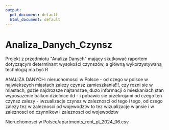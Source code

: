 ```yaml
---
output:
  pdf_document: default
  html_document: default
---
```

# Analiza_Danych_Czynsz
Projekt z przedmiotu "Analiza Danych" mający skutkować raportem dotyczącym determinant wysokości czynszów, a główną wykorzystywaną technlogią ma być R

ANALIZA DANYCH: nieruchomosci w Polsce - od czego w polsce w najwiekszych miastach zalezy czynsz zamieszkania!!!, czy rozni sie w miastach, gdzie najdrozsze najtanszae, duzo informacji o mieskaniach stan wyposazenie balkon dzielnice itd - i pobawic sie przekrojami od czego ten czynsz zalezy - iwzualizacje czynsz w zaleznosci od tego i tego, od czego zalezy tez w zaleznosci od wojewodztw to tez wizualizacje wlansie i w zaleznosci od czynnikow i zaleznosci od wojewodztw

Nieruchomosci w Polsce/apartments_rent_pl_2024_06.csv
